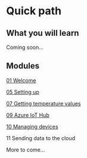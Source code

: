 # Quick path
## What you will learn
Coming soon...

## Modules
[01 Welcome](/01%20Welcome)

[05 Setting up](/05%20Setting%20up)

[07 Getting temperature values](/07%20Getting%20temperature%20values)

[09 Azure IoT Hub](/09%20Microsoft%20Azure%20IoT%20Hub)

[10 Managing devices](/10%20Managing%20devices)

11 Sending data to the cloud



More to come...
